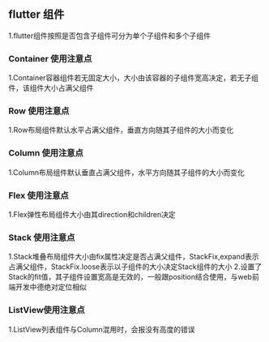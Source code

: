 ## flutter 组件
1.flutter组件按照是否包含子组件可分为单个子组件和多个子组件
### Container 使用注意点
1.Container容器组件若无固定大小，大小由该容器的子组件宽高决定，若无子组件，该组件大小占满父组件
### Row 使用注意点
1.Row布局组件默认水平占满父组件，垂直方向随其子组件的大小而变化
### Column 使用注意点
1.Column布局组件默认垂直占满父组件，水平方向随其子组件的大小而变化
### Flex 使用注意点
1.Flex弹性布局组件大小由其direction和children决定
### Stack 使用注意点
1.Stack堆叠布局组件大小由fix属性决定是否占满父组件，StackFix,expand表示占满父组件，StackFix.loose表示以子组件的大小决定Stack组件的大小
2.设置了Stack的fit值，其子组件设置宽高是无效的，一般跟position结合使用，与web前端开发中德绝对定位相似
### ListView使用注意点
1.ListView列表组件与Column混用时，会报没有高度的错误
